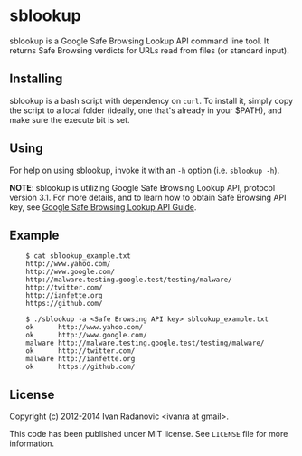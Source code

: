 # sblookup

sblookup is a Google Safe Browsing Lookup API command line tool.
It returns Safe Browsing verdicts for URLs read from files (or standard input).

## Installing

sblookup is a bash script with dependency on `curl`. To install it, simply copy the script to a local folder (ideally, one that's already in your $PATH), and make sure the execute bit is set.

## Using

For help on using sblookup, invoke it with an `-h` option (i.e. `sblookup -h`).

**NOTE**: sblookup is utilizing Google Safe Browsing Lookup API, protocol version 3.1. For more details, and to learn how to obtain Safe Browsing API key, see [Google Safe Browsing Lookup API Guide][lookup-guide].

## Example

		$ cat sblookup_example.txt
		http://www.yahoo.com/
		http://www.google.com/
		http://malware.testing.google.test/testing/malware/
		http://twitter.com/
		http://ianfette.org
		https://github.com/

		$ ./sblookup -a <Safe Browsing API key> sblookup_example.txt
		ok      http://www.yahoo.com/
		ok      http://www.google.com/
		malware http://malware.testing.google.test/testing/malware/
		ok      http://twitter.com/
		malware http://ianfette.org
		ok      https://github.com/

## License

Copyright (c) 2012-2014 Ivan Radanovic &lt;ivanra at gmail&gt;.

This code has been published under MIT license. See `LICENSE` file for more information.

[lookup-guide]: https://developers.google.com/safe-browsing/lookup_guide "Google Safebrowsing Lookup API Guide"
